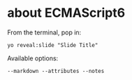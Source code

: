 
# about ECMAScript6

From the terminal, pop in:

  ```yo reveal:slide "Slide Title"```

Available options:

 ```--markdown --attributes --notes```
